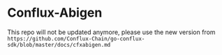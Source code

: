 # Conflux-Abigen

This repo will not be updated anymore, please use the new version from `https://github.com/Conflux-Chain/go-conflux-sdk/blob/master/docs/cfxabigen.md`
